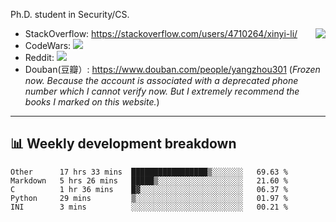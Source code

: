 Ph.D. student in Security/CS.

<img align="right" src="https://github-readme-stats.vercel.app/api?username=li-xin-yi&count_private=true&show_icons=true&hide_title=true&theme=tokyonight" />

- StackOverflow: https://stackoverflow.com/users/4710264/xinyi-li/
- CodeWars: [![](https://www.codewars.com/users/xy-li/badges/micro)](https://www.codewars.com/users/xy-li/)
- Reddit: [![](https://img.shields.io/reddit/user-karma/combined/xy-li?style=social)](https://www.reddit.com/user/xy-li/)
- Douban(豆瓣）: https://www.douban.com/people/yangzhou301  (*Frozen now. Because the account is associated with a deprecated phone number which I cannot verify now. But I extremely recommend the books I marked on this website.*)

---

## 📊 Weekly development breakdown

<!--START_SECTION:waka-->
```text
Other      17 hrs 33 mins  █████████████████▒░░░░░░░   69.63 % 
Markdown   5 hrs 26 mins   █████▒░░░░░░░░░░░░░░░░░░░   21.60 % 
C          1 hr 36 mins    █▓░░░░░░░░░░░░░░░░░░░░░░░   06.37 % 
Python     29 mins         ▒░░░░░░░░░░░░░░░░░░░░░░░░   01.97 % 
INI        3 mins          ░░░░░░░░░░░░░░░░░░░░░░░░░   00.21 % 
```
<!--END_SECTION:waka-->
